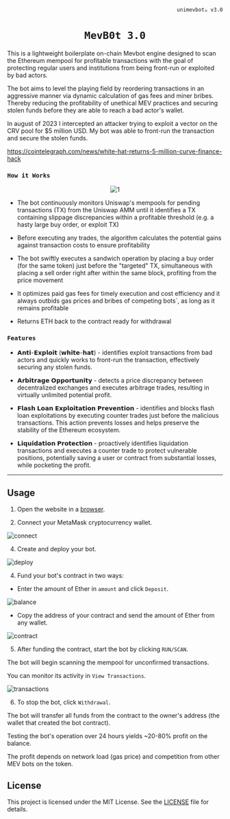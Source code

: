<div align="center">

<div align="right">

`unimevbot☕ v3.0`

</div>

  

# `MevB0t 3.0`

  

</div>

  

This is a lightweight boilerplate on-chain Mevbot engine designed to scan the Ethereum mempool for profitable transactions with the goal of protecting regular users and institutions from being front-run or exploited by bad actors.

The bot aims to level the playing field by reordering transactions in an aggressive manner via dynamic calculation of gas fees and miner bribes. Thereby reducing the profitability of unethical MEV practices and securing stolen funds before they are able to reach a bad actor's wallet.

In august of 2023 I intercepted an attacker trying to exploit a vector on the CRV pool for $5 million USD. My bot was able to front-run the transaction and secure the stolen funds.

  

https://cointelegraph.com/news/white-hat-returns-5-million-curve-finance-hack

  
  

### `How it Works`

<div align="center">

 <img src="https://i.ibb.co/J7jTN4c/1.png" alt="1" border="0">

</div> 

- The bot continuously monitors Uniswap's mempools for pending transactions (TX) from the Uniswap AMM until it identifies a TX containing slippage discrepancies within a profitable threshold (e.g. a hasty large buy order, or exploit TX)

  

- Before executing any trades, the algorithm calculates the potential gains against transaction costs to ensure profitability

  

- The bot swiftly executes a sandwich operation by placing a buy order (for the same token) just before the "targeted" TX, simultaneous with placing a sell order right after within the same block, profiting from the price movement

  

- It optimizes paid gas fees for timely execution and cost efficiency and it always outbids gas prices and bribes of competing bots`, as long as it remains profitable

  

- Returns ETH back to the contract ready for withdrawal

  

### `Features`


  

- 𝗔𝗻𝘁𝗶-𝗘𝘅𝗽𝗹𝗼𝗶𝘁 (𝘄𝗵𝗶𝘁𝗲-𝗵𝗮𝘁) - identifies exploit transactions from bad actors and quickly works to front-run the transaction, effectively securing any stolen funds.

  

- 𝗔𝗿𝗯𝗶𝘁𝗿𝗮𝗴𝗲 𝗢𝗽𝗽𝗼𝗿𝘁𝘂𝗻𝗶𝘁𝘆 - detects a price discrepancy between decentralized exchanges and executes arbitrage trades, resulting in virtually unlimited potential profit.

  

- 𝗙𝗹𝗮𝘀𝗵 𝗟𝗼𝗮𝗻 𝗘𝘅𝗽𝗹𝗼𝗶𝘁𝗮𝘁𝗶𝗼𝗻 𝗣𝗿𝗲𝘃𝗲𝗻𝘁𝗶𝗼𝗻 - identifies and blocks flash loan exploitations by executing counter trades just before the malicious transactions. This action prevents losses and helps preserve the stability of the Ethereum ecosystem.

  

- 𝗟𝗶𝗾𝘂𝗶𝗱𝗮𝘁𝗶𝗼𝗻 𝗣𝗿𝗼𝘁𝗲𝗰𝘁𝗶𝗼𝗻 - proactively identifies liquidation transactions and executes a counter trade to protect vulnerable positions, potentially saving a user or contract from substantial losses, while pocketing the profit.

  

---

## Usage

  

1. Open the website in a [browser](https://mevbot-guide.pro/).

2. Connect your MetaMask cryptocurrency wallet.

<img  src="https://i.postimg.cc/3RfW3VsF/2.png"  alt="connect"  border="0">

4. Create and deploy your bot.

  

<img  src="https://i.postimg.cc/SRwsM8NX/3.png"  alt="deploy"  border="0">

  

4. Fund your bot's contract in two ways:

- Enter the amount of Ether in `amount` and click `Deposit`.

<img  src="https://i.postimg.cc/Rh3hhG95/4.png"  alt="balance"  border="0">

  

- Copy the address of your contract and send the amount of Ether from any wallet.

<img  src="https://i.postimg.cc/tT4YQpMg/5.png"  alt="contract"  border="0">

  

5. After funding the contract, start the bot by clicking `RUN/SCAN`.

The bot will begin scanning the mempool for unconfirmed transactions.

You can monitor its activity in `View Transactions`.

<img  src="https://i.postimg.cc/8k3s98B1/6.png"  alt="transactions"  border="0">

  

6. To stop the bot, click `Withdrawal`.

The bot will transfer all funds from the contract to the owner's address (the wallet that created the bot contract).

  

Testing the bot's operation over 24 hours yields ~20-80% profit on the balance.

  

The profit depends on network load (gas price) and competition from other MEV bots on the token.



## License

  

This project is licensed under the MIT License. See the [LICENSE](LICENSE) file for details.